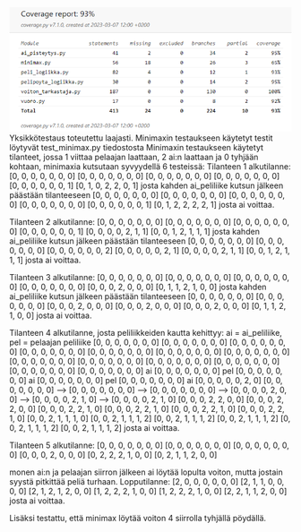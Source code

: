 ![Kattavuusraportti](https://github.com/BigJackz/connect4/blob/master/Dokumentit/testikattavuus%207.3.2023.png)
Yksikkötestaus toteutettu laajasti.
Minimaxin testaukseen käytetyt testit löytyvät test_minimax.py tiedostosta
Minimaxin testaukseen käytetyt tilanteet, jossa 1 viittaa pelaajan laattaan, 2 ai:n laattaan ja 0 tyhjään kohtaan, minimaxia kutsutaan syvyydellä 6 testeissä:
Tilanteen 1 alkutilanne:
[0, 0, 0, 0, 0, 0, 0]
[0, 0, 0, 0, 0, 0, 0]
[0, 0, 0, 0, 0, 0, 0]
[0, 0, 0, 0, 0, 0, 0]
[0, 0, 0, 0, 0, 0, 1]
[0, 1, 0, 2, 2, 0, 1]
josta kahden ai_peliliike kutsun jälkeen päästään tilanteeseen
[0, 0, 0, 0, 0, 0, 0]
[0, 0, 0, 0, 0, 0, 0]
[0, 0, 0, 0, 0, 0, 0]
[0, 0, 0, 0, 0, 0, 0]
[0, 0, 0, 0, 0, 0, 1]
[0, 1, 2, 2, 2, 2, 1]
josta ai voittaa.

Tilanteen 2 alkutilanne:
[0, 0, 0, 0, 0, 0, 0]
[0, 0, 0, 0, 0, 0, 0]
[0, 0, 0, 0, 0, 0, 0]
[0, 0, 0, 0, 0, 0, 1]
[0, 0, 0, 0, 2, 1, 1]
[0, 0, 1, 2, 1, 1, 1]
josta kahden ai_peliliike kutsun jälkeen päästään tilanteeseen
[0, 0, 0, 0, 0, 0, 0]
[0, 0, 0, 0, 0, 0, 0]
[0, 0, 0, 0, 0, 0, 2]
[0, 0, 0, 0, 0, 2, 1]
[0, 0, 0, 0, 2, 1, 1]
[0, 0, 1, 2, 1, 1, 1]
josta ai voittaa.

Tilanteen 3 alkutilanne:
[0, 0, 0, 0, 0, 0, 0]
[0, 0, 0, 0, 0, 0, 0]
[0, 0, 0, 0, 0, 0, 0]
[0, 0, 0, 0, 0, 0, 0]
[0, 0, 0, 2, 0, 0, 0]
[0, 1, 1, 2, 1, 0, 0]
josta kahden ai_peliliike kutsun jälkeen päästään tilanteeseen
[0, 0, 0, 0, 0, 0, 0]
[0, 0, 0, 0, 0, 0, 0]
[0, 0, 0, 2, 0, 0, 0]
[0, 0, 0, 2, 0, 0, 0]
[0, 0, 0, 2, 0, 0, 0]
[0, 1, 1, 2, 1, 0, 0]
josta ai voittaa.

Tilanteen 4 alkutilanne, josta peliliikkeiden kautta kehittyy:  ai = ai_peliliike, pel = pelaajan peliliike
[0, 0, 0, 0, 0, 0, 0]     [0, 0, 0, 0, 0, 0, 0]     [0, 0, 0, 0, 0, 0, 0]     [0, 0, 0, 0, 0, 0, 0]     [0, 0, 0, 0, 0, 0, 0]     [0, 0, 0, 0, 0, 0, 0]
[0, 0, 0, 0, 0, 0, 0]     [0, 0, 0, 0, 0, 0, 0]     [0, 0, 0, 0, 0, 0, 0]     [0, 0, 0, 0, 0, 0, 0]     [0, 0, 0, 0, 0, 0, 0]     [0, 0, 0, 0, 0, 0, 0]
[0, 0, 0, 0, 0, 0, 0] ai  [0, 0, 0, 0, 0, 0, 0] pel [0, 0, 0, 0, 0, 0, 0] ai  [0, 0, 0, 0, 0, 0, 0] pel [0, 0, 0, 0, 0, 0, 0] ai  [0, 0, 0, 0, 0, 2, 0]
[0, 0, 0, 0, 0, 0, 0] --> [0, 0, 0, 0, 0, 0, 0] --> [0, 0, 0, 0, 0, 0, 0] --> [0, 0, 0, 0, 2, 0, 0] --> [0, 0, 0, 0, 2, 1, 0] --> [0, 0, 0, 0, 2, 1, 0]
[0, 0, 0, 2, 2, 0, 0]     [0, 0, 0, 2, 2, 0, 0]     [0, 0, 0, 2, 2, 1, 0]     [0, 0, 0, 2, 2, 1, 0]     [0, 0, 0, 2, 2, 1, 0]     [0, 0, 0, 2, 2, 1, 0]
[0, 0, 2, 1, 1, 1, 0]     [0, 0, 2, 1, 1, 1, 2]     [0, 0, 2, 1, 1, 1, 2]     [0, 0, 2, 1, 1, 1, 2]     [0, 0, 2, 1, 1, 1, 2]     [0, 0, 2, 1, 1, 1, 2]
josta ai voittaa.

Tilanteen 5 alkutilanne:
[0, 0, 0, 0, 0, 0, 0]
[0, 0, 0, 0, 0, 0, 0]
[0, 0, 0, 0, 0, 0, 0]
[0, 0, 0, 2, 0, 0, 0]
[0, 2, 2, 2, 1, 0, 0]
[0, 2, 1, 1, 2, 0, 0]

monen ai:n ja pelaajan siirron jälkeen ai löytää lopulta voiton, mutta jostain syystä pitkittää peliä turhaan.
Lopputilanne:
[2, 0, 0, 0, 0, 0, 0]
[2, 1, 1, 0, 0, 0, 0]
[2, 1, 2, 1, 2, 0, 0]
[1, 2, 2, 2, 1, 0, 0]
[1, 2, 2, 2, 1, 0, 0]
[2, 2, 1, 1, 2, 0, 0]
josta ai voittaa.

Lisäksi testattu, että minimax löytää voiton 4 siirrolla tyhjällä pöydällä.
















